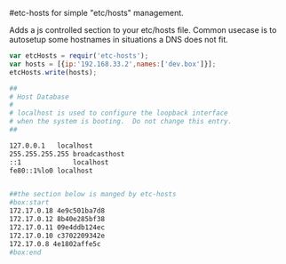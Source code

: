 #etc-hosts for simple "etc/hosts" management.

Adds a js controlled section to your etc/hosts file. 
Common usecase is to autosetup some hostnames in situations a DNS does not fit.


```js
var etcHosts = requir('etc-hosts');
var hosts = [{ip:'192.168.33.2',names:['dev.box']}];
etcHosts.write(hosts);
```


```sh
##
# Host Database
#
# localhost is used to configure the loopback interface
# when the system is booting.  Do not change this entry.
##

127.0.0.1	localhost
255.255.255.255	broadcasthost
::1             localhost
fe80::1%lo0	localhost


##the section below is manged by etc-hosts
#box:start
172.17.0.18 4e9c501ba7d8
172.17.0.12 8b40e285bf38
172.17.0.11 09e4ddb124ec
172.17.0.10 c3702209342e
172.17.0.8 4e1802affe5c
#box:end
```

